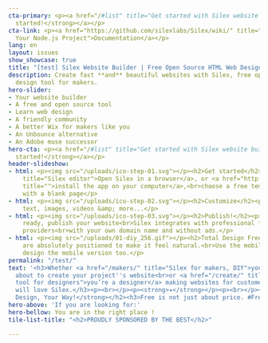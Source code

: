 ```yaml
---
cta-primary: <p><a href="/#list" title="Get started with Silex website builder"><strong>Get
  started!</strong></a></p>
cta-link: <p><a href="https://github.com/silexlabs/Silex/wiki/" title="Add Silex To
  Your Node.js Project">Documentation</a></p>
lang: en
layout: issues
show_showcase: true
title: "[test] Silex Website Builder | Free Open Source HTML Web Design"
description: Create fast **and** beautiful websites with Silex, free open source web
  design tool for makers.
hero-slider:
- Your website builder
- A free and open source tool
- Learn web design
- A friendly community
- A better Wix for makers like you
- An Unbounce alternative
- An Adobe muse successor
hero-cta: <p><a href="/#list" title="Get started with Silex website builder"><strong>Get
  started!</strong></a></p>
header-slideshow:
- html: <p><img src="/uploads/ico-step-01.svg"></p><h2>Get started</h2><p><a href="http://localhost:8080/get-started/"
    title="Silex editor">Open Silex in a browser</a>, or <a href="http://localhost:8080/makers/"
    title="">install the app on your computer</a>,<br>choose a free template or start
    with a blank page</p>
- html: <p><img src="/uploads/ico-step-02.svg"></p><h2>Customize</h2><p>you can add
    text, images, videos &amp; more...</p>
- html: <p><img src="/uploads/ico-step-03.svg"></p><h2>Publish!</h2><p>When you are
    ready, publish your website<br>Silex integrates with professional free hosting
    providers<br>with your own domain name and without ads.</p>
- html: <p><img src="/uploads/01-diy_256.gif"></p><h2>Total Design Freedom, DIY!</h2><p>Elements
    are absolutely positioned to make it feel natural.<br>Use the mobile editor to
    design the mobile version too.</p>
permalink: "/test/"
text: '<h3>Whether <a href="/makers/" title="Silex for makers, DIY">you’re a maker</a>
  about to create your project''s website<br>or <a href="/create/" title="Silex, nocode
  tool for designers">you’re a designer</a> making websites for customers,<br>you
  will love Silex.</h3><p><br></p><p><strong>✦</strong></p><p><br></p><h2><strong>Your
  Design, Your Way!</strong></h2><h3>Free is not just about price. #Freedom.</h3>'
hero-above: 'If you are looking for:'
hero-bellow: You are in the right place !
tile-list-title: "<h2>PROUDLY SPONSORED BY THE BEST</h2>"

---
```

